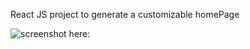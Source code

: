 
React JS project to generate a customizable homePage

![screenshot here: ](https://raw.github.com/Carburator11/ReactJS/master/ReactIII.jpg)
